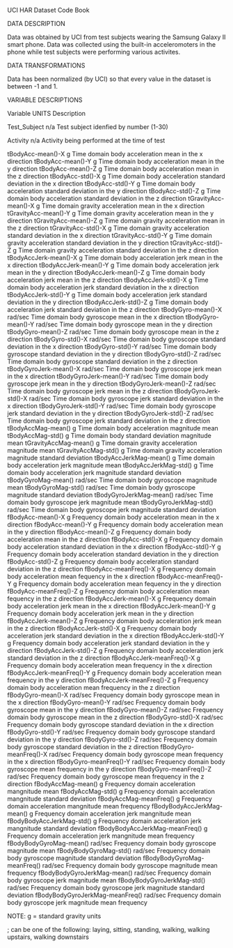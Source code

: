 UCI HAR Dataset Code Book


DATA DESCRIPTION

Data was obtained by UCI from test subjects wearing the Samsung Galaxy II smart phone. Data was collected using the built-in acceleromoters in the phone while test subjects were performing various activites. 


DATA TRANSFORMATIONS

Data has been normalized (by UCI) so that every value in the dataset is between -1 and 1. 


VARIABLE DESCRIPTIONS

Variable			UNITS Description																		

Test_Subject			        n/a	Test subject idenfied by number (1-30) 

Activity			            n/a	Activity being performed at the time of test

tBodyAcc-mean()-X	      	g	Time domain body acceleration mean in the x direction
tBodyAcc-mean()-Y	      	g	Time domain body acceleration mean in the y direction
tBodyAcc-mean()-Z		      g	Time domain body acceleration mean in the z direction
tBodyAcc-std()-X		      g	Time domain body acceleration standard deviation in the x direction
tBodyAcc-std()-Y		      g	Time domain body acceleration standard deviation in the y direction
tBodyAcc-std()-Z		      g	Time domain body acceleration standard deviation in the z direction
tGravityAcc-mean()-X		g	Time domain gravity acceleration mean in the x direction
tGravityAcc-mean()-Y		g	Time domain gravity acceleration mean in the y direction
tGravityAcc-mean()-Z		g	Time domain gravity acceleration mean in the z direction
tGravityAcc-std()-X		g	Time domain gravity acceleration standard deviation in the x direction
tGravityAcc-std()-Y		g	Time domain gravity acceleration standard deviation in the y direction
tGravityAcc-std()-Z		g	Time domain gravity acceleration standard deviation in the z direction
tBodyAccJerk-mean()-X		g	Time domain body acceleration jerk mean in the x direction
tBodyAccJerk-mean()-Y		g	Time domain body acceleration jerk mean in the y direction
tBodyAccJerk-mean()-Z		g	Time domain body acceleration jerk mean in the z direction
tBodyAccJerk-std()-X		g	Time domain body acceleration jerk standard deviation in the x direction
tBodyAccJerk-std()-Y		g	Time domain body acceleration jerk standard deviation in the y direction
tBodyAccJerk-std()-Z		g	Time domain body acceleration jerk standard deviation in the z direction
tBodyGyro-mean()-X		rad/sec	Time domain body gyroscope mean in the x direction
tBodyGyro-mean()-Y		rad/sec	Time domain body gyroscope mean in the y direction
tBodyGyro-mean()-Z		rad/sec	Time domain body gyroscope mean in the z direction
tBodyGyro-std()-X		rad/sec	Time domain body gyroscope standard deviation in the x direction
tBodyGyro-std()-Y		rad/sec	Time domain body gyroscope standard deviation in the y direction
tBodyGyro-std()-Z		rad/sec	Time domain body gyroscope standard deviation in the z direction
tBodyGyroJerk-mean()-X		rad/sec	Time domain body gyroscope jerk mean in the x direction
tBodyGyroJerk-mean()-Y		rad/sec	Time domain body gyroscope jerk mean in the y direction
tBodyGyroJerk-mean()-Z		rad/sec	Time domain body gyroscope jerk mean in the z direction
tBodyGyroJerk-std()-X		rad/sec	Time domain body gyroscope jerk standard deviation in the x direction
tBodyGyroJerk-std()-Y		rad/sec	Time domain body gyroscope jerk standard deviation in the y direction
tBodyGyroJerk-std()-Z		rad/sec	Time domain body gyroscope jerk standard deviation in the z direction
tBodyAccMag-mean()		g	Time domain body acceleration magnitude mean
tBodyAccMag-std()		g	Time domain body standard deviation magnitude mean
tGravityAccMag-mean()		g	Time domain gravity acceleration magnitude mean
tGravityAccMag-std()		g	Time domain gravity acceleration magnitude standard deviation
tBodyAccJerkMag-mean()		g	Time domain body acceleration jerk magnitude mean
tBodyAccJerkMag-std()		g	Time domain body acceleration jerk magnitude standard deviation
tBodyGyroMag-mean()		rad/sec	Time domain body gyroscope magnitude mean
tBodyGyroMag-std()		rad/sec	Time domain body gyroscope magnitude standard deviation
tBodyGyroJerkMag-mean()		rad/sec	Time domain body gyroscope jerk magnitude mean
tBodyGyroJerkMag-std()		rad/sec	Time domain body gyroscope jerk magnitude standard deviation
fBodyAcc-mean()-X		g	Frequency domain body acceleration mean in the x direction
fBodyAcc-mean()-Y		g	Frequency domain body acceleration mean in the y direction
fBodyAcc-mean()-Z		g	Frequency domain body acceleration mean in the z direction
fBodyAcc-std()-X		g	Frequency domain body acceleration standard deviation in the x direction
fBodyAcc-std()-Y		g	Frequency domain body acceleration standard deviation in the y direction
fBodyAcc-std()-Z		g	Frequency domain body acceleration standard deviation in the z direction
fBodyAcc-meanFreq()-X		g	Frequency domain body acceleration mean fequency in the x direction 
fBodyAcc-meanFreq()-Y		g	Frequency domain body acceleration mean fequency in the y direction 	
fBodyAcc-meanFreq()-Z		g	Frequency domain body acceleration mean fequency in the z direction 
fBodyAccJerk-mean()-X		g	Frequency domain body acceleration jerk mean in the x direction
fBodyAccJerk-mean()-Y		g	Frequency domain body acceleration jerk mean in the y direction
fBodyAccJerk-mean()-Z		g	Frequency domain body acceleration jerk mean in the z direction
fBodyAccJerk-std()-X		g	Frequency domain body acceleration jerk standard deviation in the x direction
fBodyAccJerk-std()-Y		g	Frequency domain body acceleration jerk standard deviation in the y direction
fBodyAccJerk-std()-Z		g	Frequency domain body acceleration jerk standard deviation in the z direction
fBodyAccJerk-meanFreq()-X	g	Frequency domain body acceleration mean frequency in the x direction
fBodyAccJerk-meanFreq()-Y	g	Frequency domain body acceleration mean frequency in the y direction
fBodyAccJerk-meanFreq()-Z	g	Frequency domain body acceleration mean frequency in the z direction	
fBodyGyro-mean()-X		rad/sec	Frequency domain body gyroscope mean in the x direction
fBodyGyro-mean()-Y		rad/sec	Frequency domain body gyroscope mean in the y direction
fBodyGyro-mean()-Z		rad/sec	Frequency domain body gyroscope mean in the z direction
fBodyGyro-std()-X		rad/sec	Frequency domain body gyroscope standard deviation in the x direction
fBodyGyro-std()-Y		rad/sec	Frequency domain body gyroscope standard deviation in the y direction
fBodyGyro-std()-Z		rad/sec	Frequency domain body gyroscope standard deviation in the z direction
fBodyGyro-meanFreq()-X		rad/sec	Frequency domain body gyroscope mean frequency in the x direction
fBodyGyro-meanFreq()-Y		rad/sec	Frequency domain body gyroscope mean frequency in the y direction
fBodyGyro-meanFreq()-Z		rad/sec	Frequency domain body gyroscope mean frequency in the z direction
fBodyAccMag-mean()		g	Frequency domain acceleration mangnitude mean
fBodyAccMag-std()		g	Frequency domain acceleration mangnitude standard deviation
fBodyAccMag-meanFreq()		g	Frequency domain acceleration mangnitude mean frequency
fBodyBodyAccJerkMag-mean()	g	Frequency domain acceleration jerk mangnitude mean
fBodyBodyAccJerkMag-std()	g	Frequency domain acceleration jerk mangnitude standard deviation
fBodyBodyAccJerkMag-meanFreq()	g	Frequency domain acceleration jerk mangnitude mean frequency
fBodyBodyGyroMag-mean()		rad/sec	Frequency domain body gyroscope magnitude mean
fBodyBodyGyroMag-std()		rad/sec	Frequency domain body gyroscope magnitude standard deviation
fBodyBodyGyroMag-meanFreq()	rad/sec	Frequency domain body gyroscope magnitude mean frequency
fBodyBodyGyroJerkMag-mean()	rad/sec	Frequency domain body gyroscope jerk magnitude mean
fBodyBodyGyroJerkMag-std()	rad/sec	Frequency domain body gyroscope jerk magnitude standard deviation
fBodyBodyGyroJerkMag-meanFreq()	rad/sec	Frequency domain body gyroscope jerk magnitude mean frequency

NOTE: g = standard gravity units

; can be one of the following: laying, sitting, standing, walking, walking upstairs, walking downstairs  
